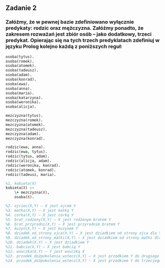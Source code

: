 ## Zadanie 2
### Załóżmy, że w pewnej bazie zdefiniowano wyłącznie predykaty: rodzic oraz mężczyzna. Załóżmy ponadto, że zakresem rozważań jest zbiór osób – jako dodatkowy, trzeci predykat. Opierając się na tych trzech predyklatach zdefiniuj w języku Prolog kolejno każdą z poniższych reguł:
```prolog
osoba(tytus).
osoba(romek).
osoba(atomek).
osoba(tadeusz).
osoba(adam).
osoba(konrad).
osoba(ewa).
osoba(anna).
osoba(maria).
osoba(katarzyna).
osoba(weronika).
osoba(alicja).

mezczyzna(tytus).
mezczyzna(romek).
mezczyzna(atomek).
mezczyzna(tadeusz).
mezczyzna(adam).
mezczyzna(konrad).

rodzic(ewa, anna).
rodzic(ewa, tytus).
rodzic(tytus, adam).
rodzic(alicja, adam).
rodzic(weronika, konrad).
rodzic(atomek, konrad).
rodzic(tadeusz, maria).

%1. kobieta(X)
kobieta(X) :-
    \+ mezczyzna(X),
    osoba(X).

%2. ojciec(X,Y) – X jest ojcem Y
%3. matka(X,Y) – X jest matką Y
%4. corka(X,Y) – X jest córką Y
%5. brat_rodzony(X,Y) – X jest rodzonym bratem Y
%6. brat_przyrodni(X,Y) – X jest przyrodnim bratem Y
%7. kuzyn(X,Y) – X jest kuzynem Y
%8. dziadek_od_strony_ojca(X,Y) – X jest dziadkiem od strony ojca dla Y
%9. dziadek_od_strony_matki(X,Y) – X jest dziadkiem od strony matki dla Y
%10. dziadek(X,Y) – X jest dziadkiem Y
%11. babcia(X,Y) – X jest babcią Y
%12. wnuczka(X,Y) – Y jest wnuczką X
%13. przodek_do2pokolenia_wstecz(X,Y) – X jest przodkiem Y do drugiego pokolenia wstecz
%14. przodek_do3pokolenia_wstecz(X,Y) - X jest przodkiem Y do trzeciego pokolenia wstecz
```
